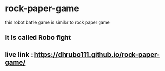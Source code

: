 # rock-paper-game

this robot battle game is similar to rock paper game

## It is called Robo fight 

## live link : https://dhrubo111.github.io/rock-paper-game/


